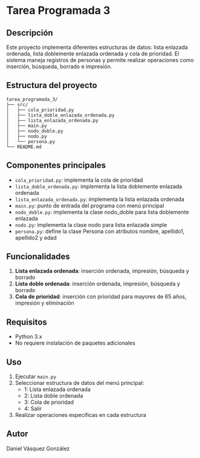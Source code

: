 # Tarea Programada 3

## Descripción
Este proyecto implementa diferentes estructuras de datos: lista enlazada ordenada, lista doblemente enlazada ordenada y cola de prioridad. El sistema maneja registros de personas y permite realizar operaciones como inserción, búsqueda, borrado e impresión.

## Estructura del proyecto
```
tarea_programada_3/
├── src/
│   ├── cola_prioridad.py
│   ├── lista_doble_enlazada_ordenada.py
│   ├── lista_enlazada_ordenada.py
│   ├── main.py
│   ├── nodo_doble.py
│   ├── nodo.py
│   └── persona.py
└── README.md
```

## Componentes principales
- `cola_prioridad.py`: implementa la cola de prioridad
- `lista_doble_ordenada.py`: implementa la lista doblemente enlazada ordenada
- `lista_enlazada_ordenada.py`: implementa la lista enlazada ordenada
- `main.py`: punto de entrada del programa con menú principal
- `nodo_doble.py`: implementa la clase nodo_doble para lista doblemente enlazada
- `nodo.py`: implementa la clase nodo para lista enlazada simple
- `persona.py`: define la clase Persona con atributos nombre, apellido1, apellido2 y edad

## Funcionalidades
1. **Lista enlazada ordenada**: inserción ordenada, impresión, búsqueda y borrado
2. **Lista doble ordenada**: inserción ordenada, impresión, búsqueda y borrado
3. **Cola de prioridad**: inserción con prioridad para mayores de 65 años, impresión y eliminación

## Requisitos
- Python 3.x
- No requiere instalación de paquetes adicionales

## Uso
1. Ejecutar `main.py`
2. Seleccionar estructura de datos del menú principal:
   - 1: Lista enlazada ordenada
   - 2: Lista doble ordenada
   - 3: Cola de prioridad
   - 4: Salir
3. Realizar operaciones específicas en cada estructura

## Autor
Daniel Vásquez González
